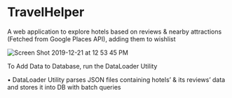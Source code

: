 # TravelHelper
A web application to explore hotels based on reviews &amp; nearby attractions (Fetched from Google Places API), adding them to wishlist


![Screen Shot 2019-12-21 at 12 53 45 PM](https://user-images.githubusercontent.com/23554810/71313682-feab8c00-23f0-11ea-96a0-430f3d1546d6.png)



To Add Data to Database, run the DataLoader Utility

•	DataLoader Utility parses JSON files containing hotels’ & its reviews’ data and stores it into DB with batch queries
